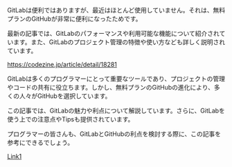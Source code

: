 GitLabは便利ではありますが、最近はほとんど使用していません。それは、無料プランのGitHubが非常に便利になったためです。

最新の記事では、GitLabのパフォーマンスや利用可能な機能について紹介されています。また、GitLabのプロジェクト管理の特徴や使い方なども詳しく説明されています。

https://codezine.jp/article/detail/18281

GitLabは多くのプログラマーにとって重要なツールであり、プロジェクトの管理やコードの共有に役立ちます。しかし、無料プランのGitHubの進化により、多くの人々がGitHubを選択しています。

この記事では、GitLabの魅力や利点について解説しています。さらに、GitLabを使う上での注意点やTipsも提供されています。

プログラマーの皆さんも、GitLabとGitHubの利点を検討する際に、この記事を参考にできるでしょう。

[Link1](https://codezine.jp/article/detail/18281)